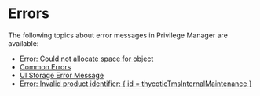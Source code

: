[title]: # (Errors)
[tags]: # (database object)
[priority]: # (1)
# Errors

The following topics about error messages in Privilege Manager are available:

* [Error: Could not allocate space for object](error-allocation.md)
* [Common Errors](ts-common.md)
* [UI Storage Error Message](storage-operation.md)
* [Error: Invalid product identifier: { id = thycoticTmsInternalMaintenance }](invalid-product-identifier.md)
